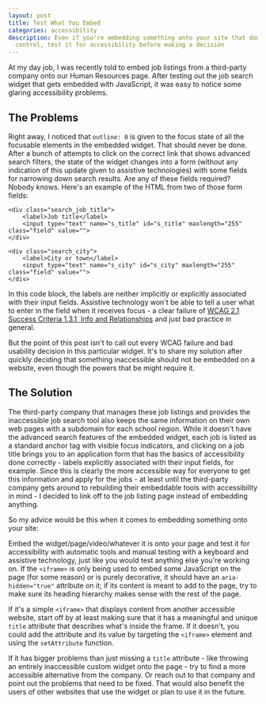 ```yaml
---
layout: post
title: Test What You Embed
categories: accessibility
description: Even if you're embedding something onto your site that don't
  control, test it for accessibility before making a decision
---
```

At my day job, I was recently told to embed job listings from a third-party company onto our Human Resources page. After testing out the job search widget that gets embedded with JavaScript, it was easy to notice some glaring accessibility problems. 

## The Problems

Right away, I noticed that `outline: 0` is given to the focus state of all the focusable elements in the embedded widget. That should never be done. After a bunch of attempts to click on the correct link that shows advanced search filters, the state of the widget changes into a form (without any indication of this update given to assistive technologies) with some fields for narrowing down search results. Are any of these fields required? Nobody knows. Here's an example of the HTML from two of those form fields:

```
<div class="search_job_title">
	<label>Job title</label>
	<input type="text" name="s_title" id="s_title" maxlength="255" class="field" value="">					
</div>

<div class="search_city">
	<label>City or town</label>
	<input type="text" name="s_city" id="s_city" maxlength="255" class="field" value="">					
</div>
```

In this code block, the labels are neither implicitly or explicitly associated with their input fields. Assistive technology won't be able to tell a user what to enter in the field when it receives focus - a clear failure of [WCAG 2.1 Success Criteria 1.3.1, Info and Relationships](https://www.w3.org/WAI/WCAG21/Understanding/info-and-relationships.html) and just bad practice in general.

But the point of this post isn't to call out every WCAG failure and bad usability decision in this particular widget. It's to share my solution after quickly deciding that something inaccessible should not be embedded on a website, even though the powers that be might require it.

## The Solution

The third-party company that manages these job listings and provides the inaccessible job search tool also keeps the same information on their own web pages with a subdomain for each school region. While it doesn't have the advanced search features of the embedded widget, each job is listed as a standard anchor tag with visible focus indicators, and clicking on a job title brings you to an application form that has the basics of accessibility done correctly - labels explicitly associated with their input fields, for example. Since this is clearly the more accessible way for everyone to get this information and apply for the jobs - at least until the third-party company gets around to rebuilding their embeddable tools with accessibility in mind - I decided to link off to the job listing page instead of embedding anything.

So my advice would be this when it comes to embedding something onto your site:

Embed the widget/page/video/whatever it is onto your page and test it for accessibility with automatic tools and manual testing with a keyboard and assistive technology, just like you would test anything else you're working on. If the `<iframe>` is only being used to embed some JavaScript on the page (for some reason) or is purely decorative, it should have an `aria-hidden="true"` attribute on it; if its content is meant to add to the page, try to make sure its heading hierarchy makes sense with the rest of the page.

If it's a simple `<iframe>` that displays content from another accessible website, start off by at least making sure that it has a meaningful and unique `title` attribute that describes what's inside the frame. If it doesn't, you could add the attribute and its value by targeting the `<iframe>` element and using the `setAttribute` function.

If it has bigger problems than just missing a `title` attribute - like throwing an entirely inaccessible custom widget onto the page - try to find a more accessible alternative from the company. Or reach out to that company and point out the problems that need to be fixed. That would also benefit the users of other websites that use the widget or plan to use it in the future.